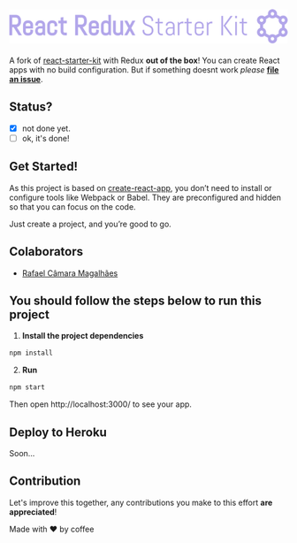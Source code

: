 ![Logo](./logo.png)
---

A fork of [react-starter-kit](https://github.com/rafaelcamaram/react-starter-kit) with Redux **out of the box**!
You can create React apps with no build configuration. But if something doesnt work *please* [**file an issue**](https://github.com/rafaelcaramam/react-redux-starter-kit/issues/new).

## Status?

- [x] not done yet.
- [ ] ok, it's done!

## Get Started!

As this project is based on [create-react-app](https://github.com/facebookincubator/create-react-app), you don’t need to install or configure tools like Webpack or Babel. They are preconfigured and hidden so that you can focus on the code.

Just create a project, and you’re good to go.

## Colaborators
- [Rafael Câmara Magalhães](https://github.com/rafaelcamaram)

## You should follow the steps below to run this project
1. **Install the project dependencies**

```sh
npm install
```

2. **Run**

```sh
npm start
```

Then open http://localhost:3000/ to see your app.

## Deploy to Heroku

Soon...

## Contribution

Let's improve this together, any contributions you make to this effort **are appreciated**!

Made with :heart: by coffee
